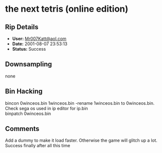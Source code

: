 # the next tetris (online edition)

## Rip Details

- **User:** Mr007Katt@aol.com
- **Date:** 2001-08-07 23:53:13
- **Status:** Success

## Downsampling

none

## Bin Hacking

bincon 0winceos.bin 1winceos.bin  -rename 1winceos.bin to 0winceos.bin.  Check sega os used in ip editor for ip.bin<br />binpatch 0winceos.bin

## Comments

Add a dummy to make it load faster.  Otherwise the game will glitch up a lot.  Success finally after all this time

